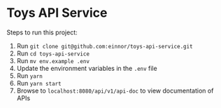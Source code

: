 # Toys API Service

Steps to run this project:

1. Run `git clone git@github.com:einnor/toys-api-service.git`
2. Run `cd toys-api-service`
3. Run `mv env.example .env`
4. Update the environment variables in the `.env` file
5. Run `yarn`
6. Run `yarn start`
7. Browse to `localhost:8080/api/v1/api-doc` to view documentation of APIs
